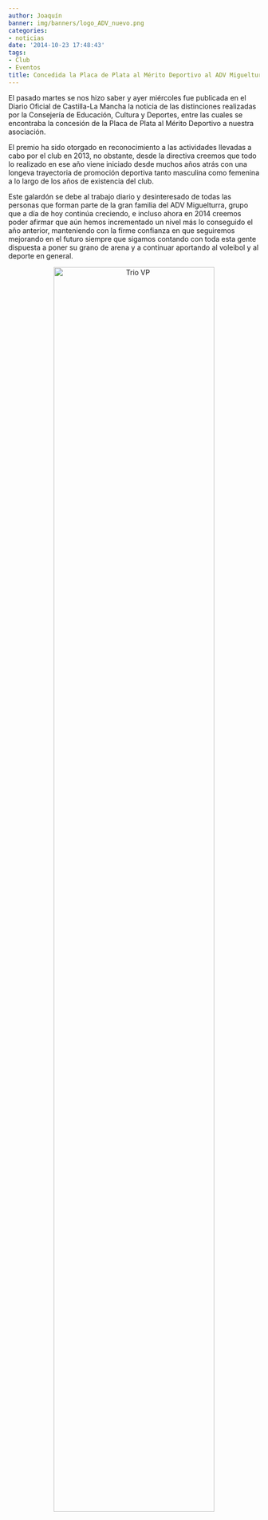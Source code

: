 ```yaml
---
author: Joaquín
banner: img/banners/logo_ADV_nuevo.png
categories:
- noticias
date: '2014-10-23 17:48:43'
tags:
- Club
- Eventos
title: Concedida la Placa de Plata al Mérito Deportivo al ADV Miguelturra.
---
```


El pasado martes se nos hizo saber y ayer miércoles fue publicada en el Diario Oficial de Castilla-La Mancha la noticia de las distinciones realizadas por la Consejería de Educación, Cultura y Deportes, entre las cuales se encontraba la concesión de la Placa de Plata al Mérito Deportivo a nuestra asociación.

El premio ha sido otorgado en reconocimiento a las actividades llevadas a cabo por el club en 2013, no obstante, desde la directiva creemos que todo lo realizado en ese año viene iniciado desde muchos años atrás con una longeva trayectoria de promoción deportiva tanto masculina como femenina a lo largo de los años de existencia del club.

Este galardón se debe al trabajo diario y desinteresado de todas las personas que forman parte de la gran familia del ADV Miguelturra, grupo que a día de hoy continúa creciendo, e incluso ahora en 2014 creemos poder afirmar que aún hemos incrementado un nivel más lo conseguido el año anterior, manteniendo con la firme confianza en que seguiremos mejorando en el futuro siempre que sigamos contando con toda esta gente dispuesta a poner su grano de arena y a continuar aportando al voleibol y al deporte en general.

<center>
<a target="_new" href="http://www.advmiguelturra.org/img/banners/logo_ADV_nuevo.png"> 
<img alt="Trio VP" width="80%" align="center" src="http://www.advmiguelturra.org/img/banners/logo_ADV_nuevo.png"/> </a> </center>

